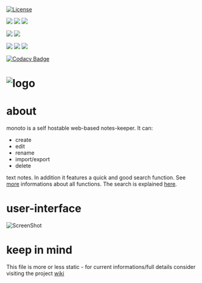 [![License](https://img.shields.io/badge/license-GPL3-brightgreen.svg)](LICENSE)

![](https://img.shields.io/github/languages/count/yafp/monoto.svg?style=flat)
![](https://img.shields.io/github/repo-size/yafp/monoto.svg?style=flat)
![](https://img.shields.io/github/languages/code-size/yafp/monoto.svg?style=flat)

![](https://img.shields.io/github/release/yafp/monoto.svg?style=flat)
![](https://img.shields.io/github/release-date/yafp/monoto.svg?style=flat)

![](https://img.shields.io/github/last-commit/yafp/monoto.svg?style=flat)
![](https://img.shields.io/github/issues-closed-raw/yafp/monoto.svg?style=flat)
![](https://img.shields.io/github/issues-raw/yafp/monoto.svg?style=flat)

[![Codacy Badge](https://api.codacy.com/project/badge/Grade/e2fd2c87f2bb429d80c7b37b707b20c8)](https://www.codacy.com/app/yafp/monoto?utm_source=github.com&amp;utm_medium=referral&amp;utm_content=yafp/monoto&amp;utm_campaign=Badge_Grade)

![logo](https://raw.githubusercontent.com/yafp/monoto/master/images/logo/monoto_logo_black.png)
==========


# about
monoto is a self hostable web-based notes-keeper. It can:

* create
* edit
* rename
* import/export
* delete

text notes. In addition it features a quick and good search function. See [more](https://github.com/yafp/monoto/wiki/Functions) informations about all functions. The search is explained [here](https://github.com/yafp/monoto/wiki/The-search-function).


# user-interface
![ScreenShot](https://raw.githubusercontent.com/yafp/monoto/master/images/screenshots/screenshot_current.png)


# keep in mind
This file is more or less static - for current informations/full details consider visiting the project [wiki](https://github.com/yafp/monoto/wiki)
